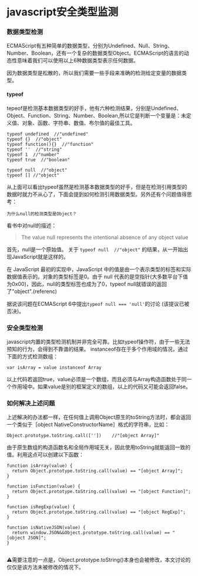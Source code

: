 # javascript安全类型监测

### 数据类型检测
ECMAScript有五种简单的数据类型，分别为Undefined、Null、String、Number、Boolean，还有一个复杂的数据类型Object。ECMAScript的语言的动态性意味着我们可以使用以上6种数据类型表示任何数据。

因为数据类型是松散的，所以我们需要一些手段来准确的检测给定变量的数据类型。
#### typeof
tepeof是检测基本数据类型的好手，他有六种检测结果，分别是Undefined、Object、Function、String、Number、Boolean,所以它是判断一个变量是：未定义值、对象、函数、字符串、数值、布尔值的最佳工具。
```
typeof undefined  //"undefined"
typeof {}  //"object"
typeof function(){}  //"function"
typeof ''  //"string"
typeof 1  //"number"
typeof true  //"boolean"

typeof null  //"object"
typeof [] //"object"

```
从上面可以看出typeof虽然是检测基本数据类型的好手，但是在检测引用类型的数据时就力不从心了，下面会提到如何检测引用数据类型。另外还有个问题值得思考：

    为什么null的检测类型是Object？

看书中对null的描述：
> The value null represents the intentional absence of any object
value


首先，null是一个原始值。
关于 ` typeof null  //"object" ` 的结果，从一开始出现JavaScript就是这样的。

在 JavaScript 最初的实现中，JavaScript 中的值是由一个表示类型的标签和实际数据值表示的。对象的类型标签是0。由于 null 代表的是空指针(大多数平台下值为0x00)，因此，null的类型标签也成为了0，typeof null就错误的返回了"object".(referenc)

据说该问题在ECMAScript 6中提出` typeof null === 'null' `的讨论 (该提议已被否决)。


### 安全类型检测
javascript内置的类型检测机制并非完全可靠。比如typeof操作符，由于一些无法预知的行为，会得到不靠谱的结果。
instanceof存在于多个作用域的情况，通过下面的方式检测数组：

``var isArray = value instanceof Array``

以上代码若返回true，value必须是一个数组，而且必须与Array构造函数处于同一个作用域中。如果value是别的框架定义的数组，以上的代码又可能会返回false。

### 如何解决上述问题
上述解决的办法都一样，在任何值上调用Object原生的toString方法时，都会返回一个类似于［object NativeConstructorName］格式的字符串，比如：

``Object.prototype.toString.call([''])    //"[object Array]" ``

由于原生数组的构造函数名和全局作用域无关，因此使用toString就能返回一致的值。利用这点可以创建以下函数：

```
function isArray(value) {
  return Object.prototype.toString.call(value) == "[object Array]";
}

function isFunction(value) {
  return Object.prototype.toString.call(value) == "[object Function]";
}

function isRegExp(value) {
  return Object.prototype.toString.call(value) == "[object RegExp]";
}

function isNativeJSON(value) {
  return window.JSON&&Object.prototype.toString.call(value) == "[object JSON]";
}


```

⚠需要注意的一点是，Object.prototype.toString()本身也会被修改，本文讨论的仅仅是该方法未被修改的情况下。
